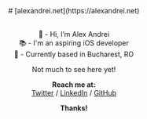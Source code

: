 <div align="center">
# [alexandrei.net](https://alexandrei.net)

<br> 👋 - Hi, I’m Alex Andrei
<br> 📚 - I'm an aspiring iOS developer
<br> 📌 - Currently based in Bucharest, RO

Not much to see here yet!

**Reach me at:**
<br>[Twitter](https://www.twitter.com/alexandrei64) / [LinkedIn](https://www.linkedin.com/in/alexandrei64) / [GitHub](https://www.github.com/alexandrei64)

**Thanks!**
<div />
